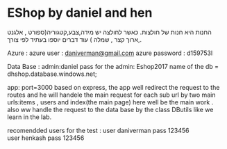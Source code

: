 # EShop by daniel and hen
החנות היא חנות של חולצות.
כאשר לחולצה יש מידה,צבע,קטגוריה(ספורט , אלגנט ,ארוך קצר , שמלה ) עוד דברים יוספו בעתיד לפי צורך.


Azure :
azure user : daniverman@gmail.com
azure password : d159753l 

Data Base : 
admin:daniel
pass for the admin: Eshop2017
name of the db = dhshop.database.windows.net;

app:
port=3000
based on express,
the app well redirect the request to the  
routes and he will handele the main request for each sub url by two main urls:items , users and index(the main page) here well be the main work .
also ww handle the request to the data base by the class DButils like we learn in the lab. 

recomendded users for the test :
user daniverman pass 123456  
user henkash pass 123456


